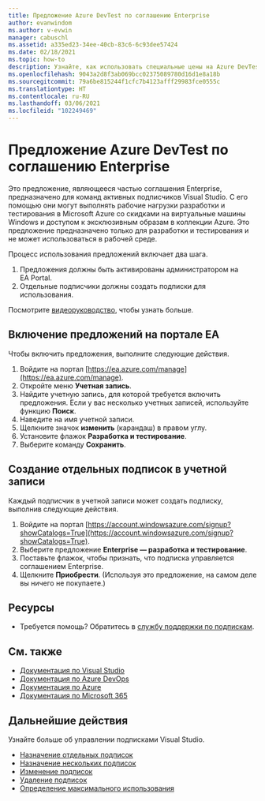 ```yaml
---
title: Предложение Azure DevTest по соглашению Enterprise
author: evanwindom
ms.author: v-evwin
manager: cabuschl
ms.assetid: a335ed23-34ee-40cb-83c6-6c93dee57424
ms.date: 02/18/2021
ms.topic: how-to
description: Узнайте, как использовать специальные цены на Azure DevTest, доступные клиентам с соглашениями Enterprise.
ms.openlocfilehash: 9043a2d8f3ab069bcc02375089780d16d1e8a18b
ms.sourcegitcommit: 79a6be815244f1cfc7b4123afff29983fce0555c
ms.translationtype: HT
ms.contentlocale: ru-RU
ms.lasthandoff: 03/06/2021
ms.locfileid: "102249469"
---
```

# <a name="azure-enterprise-agreement-devtest-offer"></a>Предложение Azure DevTest по соглашению Enterprise

Это предложение, являющееся частью соглашения Enterprise, предназначено для команд активных подписчиков Visual Studio. С его помощью они могут выполнять рабочие нагрузки разработки и тестирования в Microsoft Azure со скидками на виртуальные машины Windows и доступом к эксклюзивным образам в коллекции Azure. Это предложение предназначено только для разработки и тестирования и не может использоваться в рабочей среде.  

Процесс использования предложений включает два шага.
1. Предложения должны быть активированы администратором на EA Portal.
2. Отдельные подписчики должны создать подписки для использования. 

Посмотрите [видеоруководство](https://channel9.msdn.com/blogs/EA.Azure.com/Enabling-and-Creating-EA-DevTest-Subscriptions-through-the-EA-Portal), чтобы узнать больше.  

## <a name="enable-offers-in-the-ea-portal"></a>Включение предложений на портале EA
Чтобы включить предложения, выполните следующие действия.
1. Войдите на портал [https://ea.azure.com/manage](https://ea.azure.com/manage).
0. Откройте меню **Учетная запись**.
0. Найдите учетную запись, для которой требуется включить предложения.  Если у вас несколько учетных записей, используйте функцию **Поиск**. 
0. Наведите на имя учетной записи. 
0. Щелкните значок **изменить** (карандаш) в правом углу. 
0. Установите флажок **Разработка и тестирование**.
0. Выберите команду **Сохранить**.

## <a name="create-individual-subscriptions-within-the-account"></a>Создание отдельных подписок в учетной записи
Каждый подписчик в учетной записи может создать подписку, выполнив следующие действия.
1. Войдите на портал [https://account.windowsazure.com/signup?showCatalogs=True](https://account.windowsazure.com/signup?showCatalogs=True).
0. Выберите предложение **Enterprise — разработка и тестирование**.
0. Поставьте флажок, чтобы признать, что подписка управляется соглашением Enterprise. 
0. Щелкните **Приобрести**.  (Используя это предложение, на самом деле вы ничего не покупаете.)

## <a name="resources"></a>Ресурсы
- Требуется помощь?  Обратитесь в [службу поддержки по подпискам](https://visualstudio.microsoft.com/subscriptions/support/).

## <a name="see-also"></a>См. также
- [Документация по Visual Studio](/visualstudio/)
- [Документация по Azure DevOps](/azure/devops/)
- [Документация по Azure](/azure/)
- [Документация по Microsoft 365](/microsoft-365/)

## <a name="next-steps"></a>Дальнейшие действия
Узнайте больше об управлении подписками Visual Studio.
- [Назначение отдельных подписок](assign-license.md)
- [Назначение нескольких подписок](assign-license-bulk.md)
- [Изменение подписок](edit-license.md)
- [Удаление подписок](delete-license.md)
- [Определение максимального использования](maximum-usage.md)